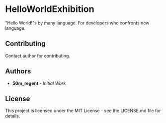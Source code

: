 # HelloWorldExhibition
"Hello World!"s by many language.
For developers who confronts new language.

## Contributing
Contact author for contributing.

## Authors
- **50m_regent** - _Initial Work_

## License
This project is licensed under the MIT License - see the LICENSE.md file for details.
